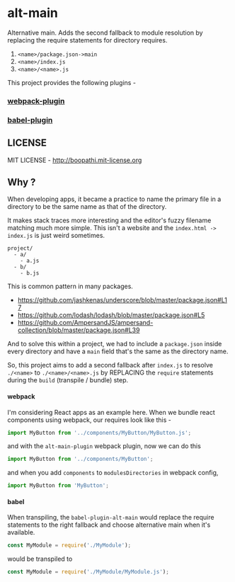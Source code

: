 # alt-main

Alternative main. Adds the second fallback to module resolution by replacing the require statements for directory requires.

1. `<name>/package.json->main`
2. `<name>/index.js`
3. `<name>/<name>.js`

This project provides the following plugins -

### [webpack-plugin](packages/alt-main-plugin)

### [babel-plugin](packages/babel-plugin-alt-main)

## LICENSE

MIT LICENSE - http://boopathi.mit-license.org

## Why ?

When developing apps, it became a practice to name the primary file in a directory to be the same name as that of the directory.

It makes stack traces more interesting and the editor's fuzzy filename matching much more simple. This isn't a website and the `index.html -> index.js` is just weird sometimes.

```
project/
  - a/
    - a.js
  - b/
    - b.js
```

This is common pattern in many packages.

+ https://github.com/jashkenas/underscore/blob/master/package.json#L17
+ https://github.com/lodash/lodash/blob/master/package.json#L5
+ https://github.com/AmpersandJS/ampersand-collection/blob/master/package.json#L39

And to solve this within a project, we had to include a `package.json` inside every directory and have a `main` field that's the same as the directory name.

So, this project aims to add a second fallback after `index.js` to resolve `./<name>` to `./<name>/<name>.js` by REPLACING the `require` statements during the `build` (transpile / bundle) step.

#### webpack

I'm considering React apps as an example here. When we bundle react components using webpack, our requires look like this -

```js
import MyButton from '../components/MyButton/MyButton.js';
```

and with the `alt-main-plugin` webpack plugin, now we can do this

```js
import MyButton from '../components/MyButton';
```

and when you add `components` to `modulesDirectories` in webpack config,

```js
import MyButton from 'MyButton';
```

#### babel

When transpiling, the `babel-plugin-alt-main` would replace the require statements to the right fallback and choose alternative main when it's available.

```js
const MyModule = require('./MyModule');
```

would be transpiled to

```js
const MyModule = require('./MyModule/MyModule.js');
```
